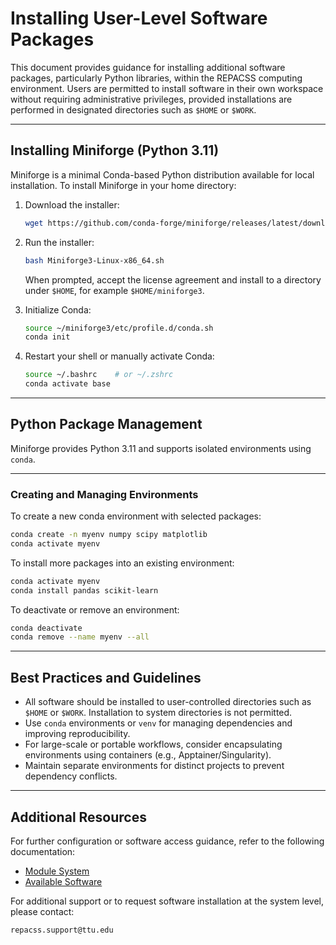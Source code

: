 # Installing User-Level Software Packages

This document provides guidance for installing additional software packages, particularly Python libraries, within the REPACSS computing environment. Users are permitted to install software in their own workspace without requiring administrative privileges, provided installations are performed in designated directories such as `$HOME` or `$WORK`.

---

## Installing Miniforge (Python 3.11)

Miniforge is a minimal Conda-based Python distribution available for local installation. To install Miniforge in your home directory:

1. Download the installer:
   ```bash
   wget https://github.com/conda-forge/miniforge/releases/latest/download/Miniforge3-Linux-x86_64.sh
   ```

2. Run the installer:
   ```bash
   bash Miniforge3-Linux-x86_64.sh
   ```
   When prompted, accept the license agreement and install to a directory under `$HOME`, for example `$HOME/miniforge3`.   
   
3. Initialize Conda:
   ```bash
   source ~/miniforge3/etc/profile.d/conda.sh
   conda init
   ```

4. Restart your shell or manually activate Conda:
   ```bash
   source ~/.bashrc    # or ~/.zshrc
   conda activate base
   ```

---

## Python Package Management

Miniforge provides Python 3.11 and supports isolated environments using `conda`.

---

### Creating and Managing Environments

To create a new conda environment with selected packages:

```bash
conda create -n myenv numpy scipy matplotlib
conda activate myenv
```

To install more packages into an existing environment:

```bash
conda activate myenv
conda install pandas scikit-learn
```

To deactivate or remove an environment:

```bash
conda deactivate
conda remove --name myenv --all
```

---

<!-- ### Installing Packages Using Pip

In cases where a package is unavailable via `conda`, the `pip` utility may be used within an activated environment:

```bash
pip install somepackage
```

To install from a `requirements.txt` file:

```bash
pip install -r requirements.txt
```

It is strongly recommended that `pip` be used only inside an activated conda or virtual environment to prevent unintended modifications to the base environment.

--- -->
<!-- 
## C, C++, and Fortran Library Installation

For users developing or compiling C, C++, or Fortran libraries from source, the following procedure is advised:

1. Load required compiler and MPI modules: -->

<!-- ```bash
module load gcc/14.2.0 openmpi/4.1.6
``` -->

<!-- 2. Build and install the library locally: -->

<!-- ```bash
./configure --prefix=$HOME/mylibs
make -j
make install
``` -->

<!-- 3. Add the installation directory to the environment: -->

<!-- ```bash
export PATH="$HOME/mylibs/bin:$PATH"
export LD_LIBRARY_PATH="$HOME/mylibs/lib:$LD_LIBRARY_PATH"
``` -->

<!-- --- -->

## Best Practices and Guidelines

- All software should be installed to user-controlled directories such as `$HOME` or `$WORK`. Installation to system directories is not permitted.
- Use `conda` environments or `venv` for managing dependencies and improving reproducibility.
- For large-scale or portable workflows, consider encapsulating environments using containers (e.g., Apptainer/Singularity).
- Maintain separate environments for distinct projects to prevent dependency conflicts.

---

## Additional Resources

For further configuration or software access guidance, refer to the following documentation:

- [Module System](module-system.md)
- [Available Software](available-software.md)

For additional support or to request software installation at the system level, please contact:

```
repacss.support@ttu.edu
```

